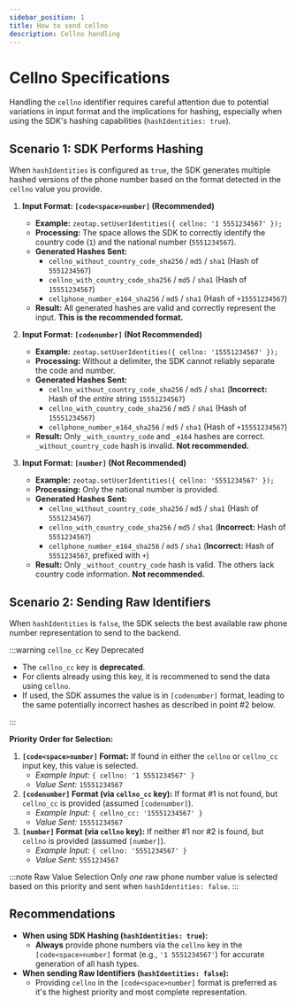 ```yaml
---
sidebar_position: 1
title: How to send cellno
description: Cellno handling
---
```


# Cellno Specifications

Handling the `cellno` identifier requires careful attention due to potential variations in input format and the implications for hashing, especially when using the SDK's hashing capabilities (`hashIdentities: true`).

## Scenario 1: SDK Performs Hashing

When `hashIdentities` is configured as `true`, the SDK generates multiple hashed versions of the phone number based on the format detected in the `cellno` value you provide.

1.  **Input Format: `[code<space>number]` (Recommended)**
    *   **Example:** `zeotap.setUserIdentities({ cellno: '1 5551234567' });`
    *   **Processing:** The space allows the SDK to correctly identify the country code (`1`) and the national number (`5551234567`).
    *   **Generated Hashes Sent:**
        *   `cellno_without_country_code_sha256` / `md5` / `sha1` (Hash of `5551234567`)
        *   `cellno_with_country_code_sha256` / `md5` / `sha1` (Hash of `15551234567`)
        *   `cellphone_number_e164_sha256` / `md5` / `sha1` (Hash of `+15551234567`)
    *   **Result:** All generated hashes are valid and correctly represent the input. **This is the recommended format.**

2.  **Input Format: `[codenumber]` (Not Recommended)**
    *   **Example:** `zeotap.setUserIdentities({ cellno: '15551234567' });`
    *   **Processing:** Without a delimiter, the SDK cannot reliably separate the code and number.
    *   **Generated Hashes Sent:**
        *   `cellno_without_country_code_sha256` / `md5` / `sha1` (**Incorrect:** Hash of the *entire* string `15551234567`)
        *   `cellno_with_country_code_sha256` / `md5` / `sha1` (Hash of `15551234567`)
        *   `cellphone_number_e164_sha256` / `md5` / `sha1` (Hash of `+15551234567`)
    *   **Result:** Only `_with_country_code` and `_e164` hashes are correct. `_without_country_code` hash is invalid. **Not recommended.**

3.  **Input Format: `[number]` (Not Recommended)**
    *   **Example:** `zeotap.setUserIdentities({ cellno: '5551234567' });`
    *   **Processing:** Only the national number is provided.
    *   **Generated Hashes Sent:**
        *   `cellno_without_country_code_sha256` / `md5` / `sha1` (Hash of `5551234567`)
        *   `cellno_with_country_code_sha256` / `md5` / `sha1` (**Incorrect:** Hash of `5551234567`)
        *   `cellphone_number_e164_sha256` / `md5` / `sha1` (**Incorrect:** Hash of `5551234567`,  prefixed with `+`)
    *   **Result:** Only `_without_country_code` hash is valid. The others lack country code information. **Not recommended.**

## Scenario 2: Sending Raw Identifiers

When `hashIdentities` is `false`, the SDK selects the best available raw phone number representation to send to the backend.

:::warning `cellno_cc` Key Deprecated

*   The `cellno_cc` key is **deprecated**.
*   For clients already using this key, it is recommened to send the data using `cellno`.
*   If used, the SDK assumes the value is in `[codenumber]` format, leading to the same potentially incorrect hashes as described in point #2 below.

:::

**Priority Order for Selection:**

1.  **`[code<space>number]` Format:** If found in either the `cellno` or `cellno_cc` input key, this value is selected.
    *   *Example Input:* `{ cellno: '1 5551234567' }`
    *   *Value Sent:* `15551234567`
2.  **`[codenumber]` Format (via `cellno_cc` key):** If format #1 is not found, but `cellno_cc` is provided (assumed `[codenumber]`).
    *   *Example Input:* `{ cellno_cc: '15551234567' }`
    *   *Value Sent:* `15551234567`
3.  **`[number]` Format (via `cellno` key):** If neither #1 nor #2 is found, but `cellno` is provided (assumed `[number]`).
    *   *Example Input:* `{ cellno: '5551234567' }`
    *   *Value Sent:* `5551234567`

:::note Raw Value Selection
Only *one* raw phone number value is selected based on this priority and sent when `hashIdentities: false`.
:::

## Recommendations

*   **When using SDK Hashing (`hashIdentities: true`):**
    *   **Always** provide phone numbers via the `cellno` key in the `[code<space>number]` format (e.g., `'1 5551234567'`) for accurate generation of all hash types.
*   **When sending Raw Identifiers (`hashIdentities: false`):**
    *   Providing `cellno` in the `[code<space>number]` format is preferred as it's the highest priority and most complete representation.
